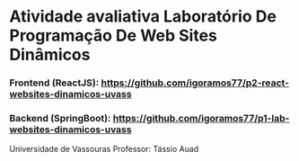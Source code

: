 ﻿# Atividade avaliativa Laboratório De Programação De Web Sites Dinâmicos

### Frontend (ReactJS): https://github.com/igoramos77/p2-react-websites-dinamicos-uvass
### Backend (SpringBoot): https://github.com/igoramos77/p1-lab-websites-dinamicos-uvass

Universidade de Vassouras
Professor: Tássio Auad
